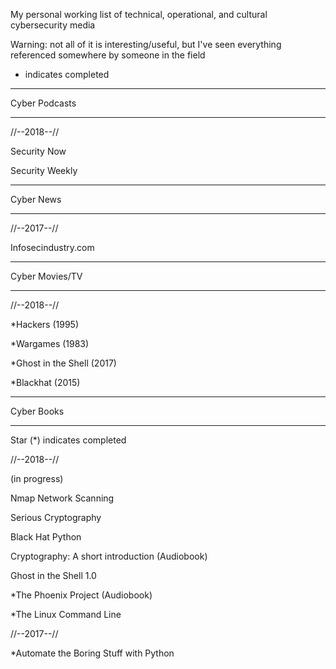 My personal working list of technical, operational, and cultural cybersecurity media

Warning: not all of it is interesting/useful, but I've seen everything referenced somewhere by someone in the field 

* indicates completed

------------------

Cyber Podcasts

------------------

//--2018--// 

Security Now

Security Weekly

------------------

Cyber News

------------------

//--2017--//

Infosecindustry.com

------------------

Cyber Movies/TV

------------------

//--2018--//

*Hackers (1995)

*Wargames (1983)

*Ghost in the Shell (2017)

*Blackhat (2015)

------------------

Cyber Books

------------------

Star (*) indicates completed

//--2018--//

(in progress)

Nmap Network Scanning

Serious Cryptography

Black Hat Python

Cryptography: A short introduction (Audiobook)

Ghost in the Shell 1.0

*The Phoenix Project (Audiobook)

*The Linux Command Line

//--2017--//

*Automate the Boring Stuff with Python
